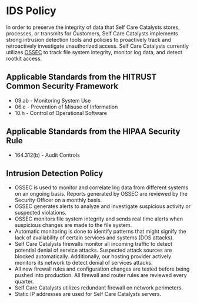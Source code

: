 # IDS Policy

In order to preserve the integrity of data that Self Care Catalysts stores, processes, or transmits for Customers, Self Care Catalysts implements strong intrusion detection tools and policies to proactively track and retroactively investigate unauthorized access. Self Care Catalysts currently utilizes [OSSEC](http://www.ossec.net/) to track file system integrity, monitor log data, and detect rootkit access.

## Applicable Standards from the HITRUST Common Security Framework

*  09.ab - Monitoring System Use
*  06.e - Prevention of Misuse of Information
*  10.h - Control of Operational Software

## Applicable Standards from the HIPAA Security Rule

* 164.312(b) - Audit Controls

## Intrusion Detection Policy

* OSSEC is used to monitor and correlate log data from different systems on an ongoing basis. Reports generated by OSSEC are reviewed by the Security Officer on a monthly basis.
* OSSEC generates alerts to analyze and investigate suspicious activity or suspected violations.
* OSSEC monitors file system integrity and sends real time alerts when suspicious changes are made to the file system.
* Automatic monitoring is done to identify patterns that might signify the lack of availability of certain services and systems (DOS attacks).
* Self Care Catalysts firewalls monitor all incoming traffic to detect potential denial of service attacks. Suspected attack sources are blocked automatically. Additionally, our hosting provider actively monitors its network to detect denial of services attacks.
* All new firewall rules and configuration changes are tested before being pushed into production. All firewall and router rules are reviewed every quarter.
* Self Care Catalysts utilizes redundant firewall on network perimeters.
* Static IP addresses are used for Self Care Catalysts servers.
